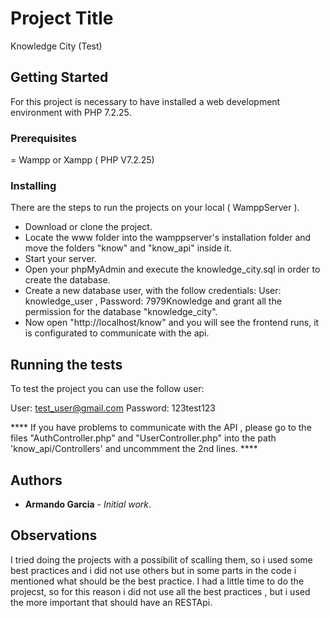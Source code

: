 # Project Title

Knowledge City (Test)

## Getting Started

For this project is necessary to have installed a web development environment with PHP 7.2.25.

### Prerequisites

= Wampp or Xampp ( PHP V7.2.25)

### Installing

There are the steps to run the projects on your local ( WamppServer ).

- Download or clone the project.
- Locate the www folder into the wamppserver's installation folder and move the folders "know" and "know_api" inside it.
- Start your server.
- Open your phpMyAdmin and execute the knowledge_city.sql in order to create the database.
- Create a new database user, with the follow credentials: User: knowledge_user , Password: 7979Knowledge and grant all the permission for the database "knowledge_city".
- Now open "http://localhost/know" and you will see the frontend runs, it is configurated to communicate with the api.

## Running the tests

To test the project you can use the follow user:

User: test_user@gmail.com
Password: 123test123
 
**** If you have problems to communicate with the API , please go to the files "AuthController.php" and "UserController.php" into the path 'know_api/Controllers' and uncommment the 2nd lines. ****
## Authors

* **Armando Garcia** - *Initial work*.

## Observations

I tried doing the projects with a possibilit of scalling them, so i used some best practices and i did not use others but in some parts in the code i mentioned what should be the best practice. I had a little time to do the projecst, so for this reason i did not use all the best practices , but i used the more important that should have an RESTApi.